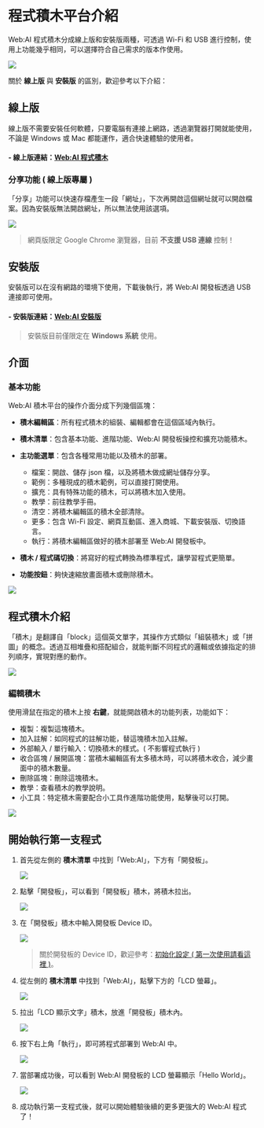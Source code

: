 # 程式積木平台介紹

Web:AI 程式積木分成線上版和安裝版兩種，可透過 Wi-Fi 和 USB 進行控制，使用上功能幾乎相同，可以選擇符合自己需求的版本作使用。

![](../assets/images/upload_32ec1f0da0cbb09fdf25b6e3e78da96d.png)

關於 **線上版** 與 **安裝版** 的區別，歡迎參考以下介紹：

## 線上版

線上版不需要安裝任何軟體，只要電腦有連接上網路，透過瀏覽器打開就能使用，不論是 Windows 或 Mac 都能運作，適合快速體驗的使用者。

#### - 線上版連結：[Web:AI 程式積木](https://ai-blockly.webduino.io)

### 分享功能 ( 線上版專屬 )

「分享」功能可以快速存檔產生一段「網址」，下次再開啟這個網址就可以開啟檔案。因為安裝版無法開啟網址，所以無法使用該選項。

![](../assets/images/upload_ee1785fa20430a92283f1c84dc497e16.png)

> 網頁版限定 Google Chrome 瀏覽器，目前 **不支援 USB 連線** 控制！
 
## 安裝版

安裝版可以在沒有網路的環境下使用，下載後執行，將 Web:AI 開發板透過 USB 連接即可使用。

#### - 安裝版連結：[Web:AI 安裝版](https://drive.google.com/file/d/1m4qGyWGae-2yytYrSorrJKaP-XBBarHR/view)

> 安裝版目前僅限定在 **Windows 系統** 使用。

## 介面

### 基本功能

Web:AI 積木平台的操作介面分成下列幾個區塊：

- **積木編輯區**：所有程式積木的組裝、編輯都會在這個區域內執行。

- **積木清單**：包含基本功能、進階功能、Web:AI 開發板操控和擴充功能積木。

- **主功能選單**：包含各種常用功能以及積木的部署。
    - 檔案：開啟、儲存 json 檔，以及將積木做成網址儲存分享。
    - 範例：多種現成的積木範例，可以直接打開使用。
    - 擴充：具有特殊功能的積木，可以將積木加入使用。
    - 教學：前往教學手冊。
    - 清空：將積木編輯區的積木全部清除。
    - 更多：包含 Wi-Fi 設定、網頁互動區、進入商城、下載安裝版、切換語言。
    - 執行：將積木編輯區做好的積木部署至 Web:AI 開發板中。
- **積木 / 程式碼切換**：將寫好的程式轉換為標準程式，讓學習程式更簡單。
- **功能按鈕**：夠快速縮放畫面積木或刪除積木。

![](../assets/images/upload_5502fb59e0b0bcc9151d0f959a55d6d6.png)

## 程式積木介紹

「積木」是翻譯自「block」這個英文單字，其操作方式類似「組裝積木」或「拼圖」的概念。透過互相堆疊和搭配組合，就能判斷不同程式的邏輯或依據指定的排列順序，實現對應的動作。

![](../assets/images/upload_07aa0c945738c4f6a0ae6f1af56a5595.gif)

### 編輯積木

使用滑鼠在指定的積木上按 **右鍵**，就能開啟積木的功能列表，功能如下：

- 複製：複製這塊積木。
- 加入註解：如同程式的註解功能，替這塊積木加入註解。
- 外部輸入 / 單行輸入：切換積木的樣式。( 不影響程式執行 )
- 收合區塊 / 展開區塊：當積木編輯區有太多積木時，可以將積木收合，減少畫面中的積木數量。
- 刪除區塊：刪除這塊積木。
- 教學：查看積木的教學說明。
- 小工具：特定積木需要配合小工具作進階功能使用，點擊後可以打開。

![](../assets/images/upload_f62c60356d347ec7e2fea40fd2221711.png)

## 開始執行第一支程式

1. 首先從左側的 **積木清單** 中找到「Web:AI」，下方有「開發板」。

    ![](../assets/images/upload_c6db40883fdb05fc429f4f58a8ab57bf.jpg)

2. 點擊「開發板」，可以看到「開發板」積木，將積木拉出。

    ![](../assets/images/upload_c406c25ec8b794c4c21fddf2963b2636.gif)

3. 在「開發板」積木中輸入開發板 Device ID。

   ![](../assets/images/upload_5e9768158864380f4612cc2516820864.jpg)

   > 關於開發板的 Device ID，歡迎參考：[初始化設定 ( 第一次使用請看這裡 )](https://bpi-steam.com/WebAI/zh/Unboxing/Initialization.html)。

4. 從左側的 **積木清單** 中找到「Web:AI」，點擊下方的「LCD 螢幕」。

    ![](../assets/images/upload_e45ca69a09bec6a69a1fc9d03b7d48c0.jpg)

5. 拉出「LCD 顯示文字」積木，放進「開發板」積木內。

    ![](../assets/images/upload_89b92fd79b17976d89e90eb32ed9817e.gif)

6. 按下右上角「執行」，即可將程式部署到 Web:AI 中。

   ![](../assets/images/upload_66cfe68177b328caefa52b71c4b055ca.jpg)

7. 當部署成功後，可以看到 Web:AI 開發板的 LCD 螢幕顯示「Hello World」。

    ![](../assets/images/upload_509900dc9341e45fa477c4dbbf2ed5fd.png)

8. 成功執行第一支程式後，就可以開始體驗後續的更多更強大的 Web:AI 程式了！

